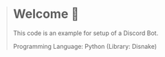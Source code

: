 > # Welcome 👋
>
> This code is an example for setup of a Discord Bot.
> 
> Programming Language: Python (Library: Disnake)
